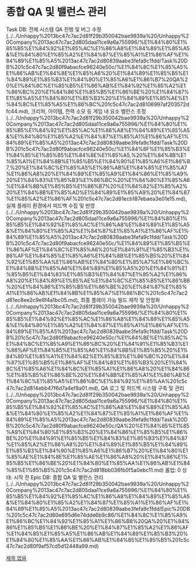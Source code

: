 # 종합 QA 및 밸런스 관리

Task DB: 전체 시스템 QA 진행 및 버그 수정 (../../Unhappy%2013bc47c7ac2d81f29b350042bae9939a%20/Unhappy%20Company%2013ac47c7ac2d805daa11ce9a6a755996/%E1%84%80%E1%85%B5%E1%84%92%E1%85%AC%E1%86%A8%E1%84%89%E1%85%A5&%E1%84%80%E1%85%A2%E1%84%87%E1%85%A1%E1%86%AF%E1%84%89%E1%85%A5%2013ac47c7ac2d80839aabe3fefa9c1fdd/Task%20DB%201c5c47c7ac2d80f9abacfce96240e50c/%E1%84%8C%E1%85%A5%E1%86%AB%E1%84%8E%E1%85%A6%20%E1%84%89%E1%85%B5%E1%84%89%E1%85%B3%E1%84%90%E1%85%A6%E1%86%B7%20QA%20%E1%84%8C%E1%85%B5%E1%86%AB%E1%84%92%E1%85%A2%E1%86%BC%20%E1%84%86%E1%85%B5%E1%86%BE%20%E1%84%87%E1%85%A5%E1%84%80%E1%85%B3%20%E1%84%89%E1%85%AE%E1%84%8C%E1%85%A5%E1%86%BC%201c5c47c7ac2d8106997af203572dfc44.md), 크리처, 아이템, 전력 소모 등 게임 내 요소 밸런스 조정 (../../Unhappy%2013bc47c7ac2d81f29b350042bae9939a%20/Unhappy%20Company%2013ac47c7ac2d805daa11ce9a6a755996/%E1%84%80%E1%85%B5%E1%84%92%E1%85%AC%E1%86%A8%E1%84%89%E1%85%A5&%E1%84%80%E1%85%A2%E1%84%87%E1%85%A1%E1%86%AF%E1%84%89%E1%85%A5%2013ac47c7ac2d80839aabe3fefa9c1fdd/Task%20DB%201c5c47c7ac2d80f9abacfce96240e50c/%E1%84%8F%E1%85%B3%E1%84%85%E1%85%B5%E1%84%8E%E1%85%A5,%20%E1%84%8B%E1%85%A1%E1%84%8B%E1%85%B5%E1%84%90%E1%85%A6%E1%86%B7,%20%E1%84%8C%E1%85%A5%E1%86%AB%E1%84%85%E1%85%A7%E1%86%A8%20%E1%84%89%E1%85%A9%E1%84%86%E1%85%A9%20%E1%84%83%E1%85%B3%E1%86%BC%20%E1%84%80%E1%85%A6%E1%84%8B%E1%85%B5%E1%86%B7%20%E1%84%82%E1%85%A2%20%E1%84%8B%E1%85%AD%E1%84%89%E1%85%A9%20%E1%84%87%E1%85%A2%E1%86%AF%201c5c47c7ac2d81ecb187ebaea3e01e15.md), 실제 플레이 환경에서 피드백 수집 및 반영 (../../Unhappy%2013bc47c7ac2d81f29b350042bae9939a%20/Unhappy%20Company%2013ac47c7ac2d805daa11ce9a6a755996/%E1%84%80%E1%85%B5%E1%84%92%E1%85%AC%E1%86%A8%E1%84%89%E1%85%A5&%E1%84%80%E1%85%A2%E1%84%87%E1%85%A1%E1%86%AF%E1%84%89%E1%85%A5%2013ac47c7ac2d80839aabe3fefa9c1fdd/Task%20DB%201c5c47c7ac2d80f9abacfce96240e50c/%E1%84%89%E1%85%B5%E1%86%AF%E1%84%8C%E1%85%A6%20%E1%84%91%E1%85%B3%E1%86%AF%E1%84%85%E1%85%A6%E1%84%8B%E1%85%B5%20%E1%84%92%E1%85%AA%E1%86%AB%E1%84%80%E1%85%A7%E1%86%BC%E1%84%8B%E1%85%A6%E1%84%89%E1%85%A5%20%E1%84%91%E1%85%B5%E1%84%83%E1%85%B3%E1%84%87%E1%85%A2%E1%86%A8%20%E1%84%89%E1%85%AE%E1%84%8C%E1%85%B5%E1%86%B8%20%E1%84%86%E1%85%B5%E1%86%BE%20%E1%84%87%E1%85%A1%E1%86%AB%E1%84%8B%E1%85%A7%E1%86%BC%201c5c47c7ac2d81ec8ee2c9e8f4a1bc05.md), 최종 플레이 가능 빌드 제작 및 안정화 (../../Unhappy%2013bc47c7ac2d81f29b350042bae9939a%20/Unhappy%20Company%2013ac47c7ac2d805daa11ce9a6a755996/%E1%84%80%E1%85%B5%E1%84%92%E1%85%AC%E1%86%A8%E1%84%89%E1%85%A5&%E1%84%80%E1%85%A2%E1%84%87%E1%85%A1%E1%86%AF%E1%84%89%E1%85%A5%2013ac47c7ac2d80839aabe3fefa9c1fdd/Task%20DB%201c5c47c7ac2d80f9abacfce96240e50c/%E1%84%8E%E1%85%AC%E1%84%8C%E1%85%A9%E1%86%BC%20%E1%84%91%E1%85%B3%E1%86%AF%E1%84%85%E1%85%A6%E1%84%8B%E1%85%B5%20%E1%84%80%E1%85%A1%E1%84%82%E1%85%B3%E1%86%BC%20%E1%84%87%E1%85%B5%E1%86%AF%E1%84%83%E1%85%B3%20%E1%84%8C%E1%85%A6%E1%84%8C%E1%85%A1%E1%86%A8%20%E1%84%86%E1%85%B5%E1%86%BE%20%E1%84%8B%E1%85%A1%E1%86%AB%E1%84%8C%E1%85%A5%E1%86%BC%E1%84%92%E1%85%AA%201c5c47c7ac2d814ebb47f6d7a4ef8a01.md), QA 로그 및 피드백 시스템 구축 및 관리 (../../Unhappy%2013bc47c7ac2d81f29b350042bae9939a%20/Unhappy%20Company%2013ac47c7ac2d805daa11ce9a6a755996/%E1%84%80%E1%85%B5%E1%84%92%E1%85%AC%E1%86%A8%E1%84%89%E1%85%A5&%E1%84%80%E1%85%A2%E1%84%87%E1%85%A1%E1%86%AF%E1%84%89%E1%85%A5%2013ac47c7ac2d80839aabe3fefa9c1fdd/Task%20DB%201c5c47c7ac2d80f9abacfce96240e50c/QA%20%E1%84%85%E1%85%A9%E1%84%80%E1%85%B3%20%E1%84%86%E1%85%B5%E1%86%BE%20%E1%84%91%E1%85%B5%E1%84%83%E1%85%B3%E1%84%87%E1%85%A2%E1%86%A8%20%E1%84%89%E1%85%B5%E1%84%89%E1%85%B3%E1%84%90%E1%85%A6%E1%86%B7%20%E1%84%80%E1%85%AE%E1%84%8E%E1%85%AE%E1%86%A8%20%E1%84%86%E1%85%B5%E1%86%BE%20%E1%84%80%E1%85%AA%E1%86%AB%E1%84%85%E1%85%B5%201c5c47c7ac2d818bb036fb0f5a0ebc11.md)
롤업: 0
상태: 시작 전
Epic DB: 종합 QA 및 밸런스 관리 (../../Unhappy%2013bc47c7ac2d81f29b350042bae9939a%20/Unhappy%20Company%2013ac47c7ac2d805daa11ce9a6a755996/%E1%84%80%E1%85%B5%E1%84%92%E1%85%AC%E1%86%A8%E1%84%89%E1%85%A5&%E1%84%80%E1%85%A2%E1%84%87%E1%85%A1%E1%86%AF%E1%84%89%E1%85%A5%2013ac47c7ac2d80839aabe3fefa9c1fdd/Epic%20DB%201c5c47c7ac2d80e695d6e74dde6b9c86/%E1%84%8C%E1%85%A9%E1%86%BC%E1%84%92%E1%85%A1%E1%86%B8%20QA%20%E1%84%86%E1%85%B5%E1%86%BE%20%E1%84%87%E1%85%A2%E1%86%AF%E1%84%85%E1%85%A5%E1%86%AB%E1%84%89%E1%85%B3%20%E1%84%80%E1%85%AA%E1%86%AB%E1%84%85%E1%85%B5%201c5c47c7ac2d80f9af57cd5d12448a99.md)

[제목 없음](%E1%84%8C%E1%85%A9%E1%86%BC%E1%84%92%E1%85%A1%E1%86%B8%20QA%20%E1%84%86%E1%85%B5%E1%86%BE%20%E1%84%87%E1%85%A2%E1%86%AF%E1%84%85%E1%85%A5%E1%86%AB%E1%84%89%E1%85%B3%20%E1%84%80%E1%85%AA%E1%86%AB%E1%84%85%E1%85%B5%201c5c47c7ac2d811aa9abce82b031ed8f/%E1%84%8C%E1%85%A6%E1%84%86%E1%85%A9%E1%86%A8%20%E1%84%8B%E1%85%A5%E1%86%B9%E1%84%8B%E1%85%B3%E1%86%B7%201c5c47c7ac2d80f4819eee3089c42317.csv)